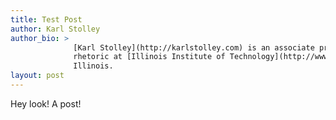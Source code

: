 ```yaml
---
title: Test Post
author: Karl Stolley
author_bio: >
              [Karl Stolley](http://karlstolley.com) is an associate professor of digital writing &
              rhetoric at [Illinois Institute of Technology](http://www.iit.edu/) in Chicago,
              Illinois.
layout: post
---
```


Hey look! A post!
